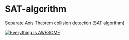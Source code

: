 # SAT-algorithm
Separate Axis Theorem collision detection (SAT algorithm)


[![Everything Is AWESOME](https://img.youtube.com/vi/0X4VOp2GmNU/0.jpg)](https://www.youtube.com/watch?v=0X4VOp2GmNU  "Everything Is AWESOME")
